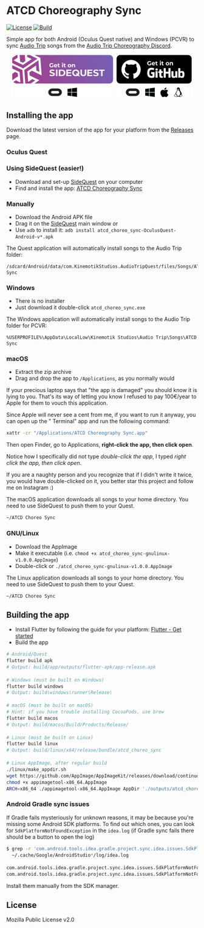 # ATCD Choreography Sync

[![License](https://img.shields.io/badge/license-MPL--2.0-green)](https://github.com/Depau/ATCD-Choreography-Sync/blob/main/LICENSE) [![Build](https://github.com/Depau/atcd_choreo_sync/actions/workflows/build.yml/badge.svg)](https://github.com/Depau/atcd_choreo_sync/actions/workflows/build.yml)

Simple app for both Android (Oculus Quest native) and Windows (PCVR) to
sync [Audio Trip](http://audiotripvr.com/) songs from
the [Audio Trip Choreography Discord](https://atcd.club).

<div align="center">
  <a href="https://sidequestvr.com/app/7955"><img alt="Get it on SideQuest" src=".misc/get_on_sidequest.svg" width="271.52" height="116.57"></a> <a href="releases/"><img alt="Get it on GitHub" src=".misc/get_on_github.svg" width="202.66" height="116.62"></a>
</div>

## Installing the app

Download the latest version of the app for your platform from
the [Releases](https://github.com/Depau/atcd_choreo_sync/releases) page.

### Oculus Quest

### Using SideQuest (easier!)

- Download and set-up [SideQuest](https://sidequestvr.com/setup-howto) on your computer
- Find and install the app: [ATCD Choreography Sync](https://sidequestvr.com/app/7955)

### Manually
- Download the Android APK file
- Drag it on the [SideQuest](https://sidequestvr.com/setup-howto) main window
  or
- Use `adb` to install it: `adb install atcd_choreo_sync-OculusQuest-Android-v*.apk`

The Quest application will automatically install songs to the Audio Trip folder:

```
/sdcard/Android/data/com.KinemotikStudios.AudioTripQuest/files/Songs/ATCD Sync
```

### Windows

- There is no installer
- Just download it double-click `atcd_choreo_sync.exe`

The Windows application will automatically install songs to the Audio Trip folder for PCVR:

```
%USERPROFILE%\AppData\LocalLow\Kinemotik Studios\Audio Trip\Songs\ATCD Sync
```

### macOS

- Extract the zip archive
- Drag and drop the app to `/Applications`, as you normally would

If your precious laptop says that "the app is damaged" you should know it is lying to you. That's
its way of letting you know I refused to pay 100€/year to Apple for them to vouch this application.

Since Apple will never see a cent from me, if you want to run it anyway, you can open up the "
Terminal" app and run the following command:

```bash
xattr -cr "/Applications/ATCD Choreography Sync.app"
```

Then open Finder, go to Applications, **right-click the app, then click open**.

Notice how I specifically did not type *double-click the app*, I typed *right click the app, then
click open*.

If you are a naughty person and you recognize that if I didn't write it twice, you would have
double-clicked on it, you better star this project and follow me on Instagram :)

The macOS application downloads all songs to your home directory. You need to use SideQuest to push
them to your Quest.

```bash
~/ATCD Choreo Sync
```

### GNU/Linux

- Download the AppImage
- Make it executable (i.e. `chmod +x atcd_choreo_sync-gnulinux-v1.0.0.AppImage`)
- Double-click or `./atcd_choreo_sync-gnulinux-v1.0.0.AppImage`

The Linux application downloads all songs to your home directory. You need to use SideQuest to push
them to your Quest.

```bash
~/ATCD Choreo Sync
```

###

## Building the app

- Install Flutter by following the guide for your
  platform: [Flutter - Get started](https://docs.flutter.dev/get-started/install)
- Build the app

```bash
# Android/Quest
flutter build apk
# Output: build/app/outputs/flutter-apk/app-release.apk

# Windows (must be built on Windows)
flutter build windows
# Output: build\windows\runner\Release\

# macOS (must be built on macOS)
# Hint: if you have trouble installing CocoaPods, use brew
flutter build macos
# Output: build/macos/Build/Products/Release/

# Linux (must be built on Linux)
flutter build linux
# Output: build/linux/x64/release/bundle/atcd_choreo_sync

# Linux AppImage, after regular build
./linux/make_appdir.sh
wget https://github.com/AppImage/AppImageKit/releases/download/continuous/appimagetool-x86_64.AppImage
chmod +x appimagetool-x86_64.AppImage
ARCH=x86_64 ./appimagetool-x86_64.AppImage AppDir './outputs/atcd_choreo_sync.AppImage'
```

### Android Gradle sync issues

If Gradle fails mysteriously for unknown reasons, it may be because you're missing some Android SDK
platforms. To find out which ones, you can look for `SdkPlatformNotFoundException` in
the `idea.log` (if Gradle sync fails there should be a button to open the log)

```bash
$ grep -r 'com.android.tools.idea.gradle.project.sync.idea.issues.SdkPlatformNotFoundException' \
  ~/.cache/Google/AndroidStudio*/log/idea.log

com.android.tools.idea.gradle.project.sync.idea.issues.SdkPlatformNotFoundException: Module: 'sqlite3_flutter_libs' platform 'android-28' not found.
com.android.tools.idea.gradle.project.sync.idea.issues.SdkPlatformNotFoundException: Module: 'device_apps' platform 'android-30' not found.
```

Install them manually from the SDK manager.

## License

Mozilla Public License v2.0
